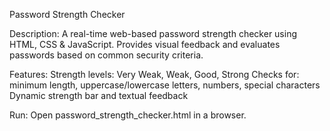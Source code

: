 Password Strength Checker

Description:
A real-time web-based password strength checker using HTML, CSS & JavaScript. Provides visual feedback and evaluates passwords based on common security criteria.

Features:
Strength levels: Very Weak, Weak, Good, Strong
Checks for: minimum length, uppercase/lowercase letters, numbers, special characters
Dynamic strength bar and textual feedback

Run:
Open password_strength_checker.html
 in a browser.
